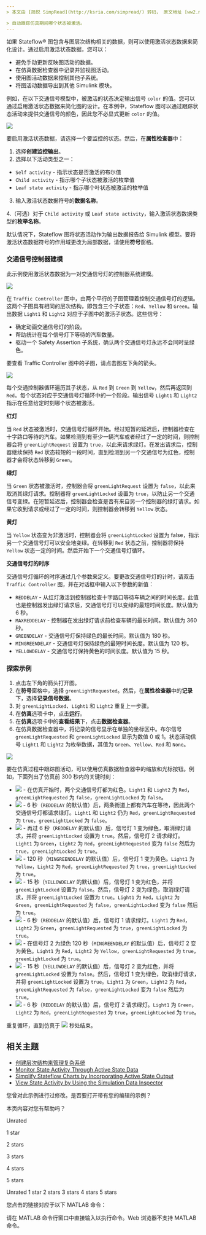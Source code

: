 ```yaml
---
> 本文由 [简悦 SimpRead](http://ksria.com/simpread/) 转码， 原文地址 [ww2.mathworks.cn](https://ww2.mathworks.cn/help/stateflow/gs/active-state-data.html)

> 自动跟踪仿真期间哪个状态被激活。
---
```

如果 Stateflow® 图包含与图层次结构相关的数据，则可以使用激活状态数据来简化设计。通过启用激活状态数据，您可以：

- 避免手动更新反映图活动的数据。
- 在仿真数据检查器中记录并监视图活动。
- 使用图活动数据来控制其他子系统。
- 将图活动数据导出到其他 Simulink 模块。

例如，在以下交通信号模型中，被激活的状态决定输出信号 `color` 的值。您可以通过启用激活状态数据来简化图的设计。在本例中，Stateflow 图可以通过跟踪状态活动来提供交通信号的颜色，因此您不必显式更新 `color` 的值。

![](https://ww2.mathworks.cn/help/stateflow/gs/activestatedatagetstartedexample_01_zh_CN.png)

要启用激活状态数据，请选择一个要监控的状态。然后，在**属性检查器**中：

1. 选择**创建监控输出**。
2. 选择以下活动类型之一：

- `Self activity` - 指示状态是否激活的布尔值
- `Child activity` - 指示哪个子状态被激活的枚举值
- `Leaf state activity` - 指示哪个叶状态被激活的枚举值

3. 输入激活状态数据符号的**数据名称**。

4.（可选）对于 `Child activity` 或 `Leaf state activity`，输入激活状态数据类型的**枚举名称**。

默认情况下，Stateflow 图将状态活动作为输出数据报告给 Simulink 模型。要将激活状态数据符号的作用域更改为局部数据，请使用**符号**窗格。

### 交通信号控制器建模

此示例使用激活状态数据为一对交通信号灯的控制器系统建模。

![](https://ww2.mathworks.cn/help/stateflow/gs/activestatedatagetstartedexample_02_zh_CN.png)

在 `Traffic Controller` 图中，由两个平行的子图管理着控制交通信号灯的逻辑。这两个子图具有相同的层次结构，即包含三个子状态：`Red`、`Yellow` 和 `Green`。输出数据 `Light1` 和 `Light2` 对应于子图中的激活子状态。这些信号：

- 确定动画交通信号灯的阶段。
- 帮助统计在每个信号灯下等待的汽车数量。
- 驱动一个 Safety Assertion 子系统，确认两个交通信号灯永远不会同时呈绿色。

要查看 Traffic Controller 图中的子图，请点击图左下角的箭头。

![](https://ww2.mathworks.cn/help/stateflow/gs/activestatedatagetstartedexample_03_zh_CN.png)

每个交通控制器循环遍历其子状态，从 `Red` 到 `Green` 到 `Yellow`，然后再返回到 `Red`。每个状态对应于交通信号灯循环中的一个阶段。输出信号 `Light1` 和 `Light2` 指示在任意给定时刻哪个状态被激活。

**红灯**

当 `Red` 状态被激活时，交通信号灯循环开始。经过短暂的延迟后，控制器检查在十字路口等待的汽车。如果检测到有至少一辆汽车或者经过了一定的时间，则控制器会将 `greenLightRequest` 设置为 `true`，以此来请求绿灯。在发出请求后，控制器继续保持 `Red` 状态较短的一段时间，直到检测到另一个交通信号为红色，控制器才会将状态转移到 `Green`。

**绿灯**

当 `Green` 状态被激活时，控制器会将 `greenLightRequest` 设置为 `false`，以此来取消其绿灯请求。控制器将 `greenLightLocked` 设置为 `true`，以防止另一个交通信号变绿。在短暂延迟后，控制器会检查是否有来自另一个控制器的绿灯请求。如果它收到请求或经过了一定的时间，则控制器会转移到 `Yellow` 状态。

**黄灯**

当 `Yellow` 状态变为非激活时，控制器会将 `greenLightLocked` 设置为 false，指示另一个交通信号灯可以安全地变绿。在转移到 `Red` 状态之前，控制器将保持 `Yellow` 状态一定的时间。然后开始下一个交通信号灯循环。

**交通信号灯的时序**

交通信号灯循环的时序通过几个参数来定义。要更改交通信号灯的计时，请双击 `Traffic Controller` 图，并在对话框中输入以下参数的新值：

- `REDDELAY` - 从红灯激活到控制器检查十字路口等待车辆之间的时间长度。此值也是控制器发出绿灯请求后，交通信号灯可以变绿的最短时间长度。默认值为 6 秒。
- `MAXREDDELAY` - 控制器在发出绿灯请求前检查车辆的最长时间。默认值为 360 秒。
- `GREENDELAY` - 交通信号灯保持绿色的最长时间。默认值为 180 秒。
- `MINGREENDELAY` - 交通信号灯保持绿色的最短时间长度。默认值为 120 秒。
- `YELLOWDELAY` - 交通信号灯保持黄色的时间长度。默认值为 15 秒。

### 探索示例

1. 点击左下角的箭头打开图。
2. 在**符号**窗格中，选择 `greenLightRequested`。然后，在**属性检查器**中的**记录**下，选择**记录信号数据**。
3. 对 `greenLightLocked`、`Light1` 和 `Light2` 重复上一步骤。
4. 在**仿真**选项卡中，点击**运行**。
5. 在**仿真**选项卡中的**查看结果**下，点击**数据检查器**。
6. 在仿真数据检查器中，将记录的信号显示在单独的坐标区中。布尔信号 `greenLightRequested` 和 `greenLightLocked` 显示为数值 0 或 1。状态活动信号 `Light1` 和 `Light2` 为枚举数据，其值为 `Green`、`Yellow`、`Red` 和 `None`。

![](https://ww2.mathworks.cn/help/stateflow/gs/xxsf_trafficlight-sdi_zh_CN.png)

要在仿真过程中跟踪图活动，可以使用仿真数据检查器中的缩放和光标按钮。例如，下面列出了仿真前 300 秒内的关键时刻：

- ![](https://ww2.mathworks.cn/help/stateflow/gs/activestatedatagetstartedexample_eq05490811019241878006_zh_CN.png) - 在仿真开始时，两个交通信号灯都为红色。`Light1` 和 `Light2` 为 `Red`，`greenLightRequested` 为 `false`，`greenLightLocked` 为 `false`。
- ![](https://ww2.mathworks.cn/help/stateflow/gs/activestatedatagetstartedexample_eq09978131082994638030_zh_CN.png) - 6 秒（`REDDELAY` 的默认值）后，两条街道上都有汽车在等待，因此两个交通信号灯都请求绿灯。`Light1` 和 `Light2` 仍为 `Red`，`greenLightRequested` 为 `true`，`greenLightLocked` 为 `false`。
- ![](https://ww2.mathworks.cn/help/stateflow/gs/activestatedatagetstartedexample_eq11951804155291995028_zh_CN.png) - 再过 6 秒（`REDDELAY` 的默认值）后，信号灯 1 变为绿色，取消绿灯请求，并将 `greenLightLocked` 设置为 `true`。然后，信号灯 2 请求绿灯。`Light1` 为 `Green`，`Light2` 为 `Red`，`greenLightRequested` 变为 `false` 然后为 `true`，`greenLightLocked` 为 `true`。
- ![](https://ww2.mathworks.cn/help/stateflow/gs/activestatedatagetstartedexample_eq15887113488953338383_zh_CN.png) - 120 秒（`MINGREENDELAY` 的默认值）后，信号灯 1 变为黄色。`Light1` 为 `Yellow`，`Light2` 为 `Red`，`greenLightRequested` 为 `true`，`greenLightLocked` 为 `true`。
- ![](https://ww2.mathworks.cn/help/stateflow/gs/activestatedatagetstartedexample_eq13311095447044303409_zh_CN.png) - 15 秒（`YELLOWDELAY` 的默认值）后，信号灯 1 变为红色，并将 `greenLightLocked` 设置为 `false`。然后，信号灯 2 变为绿色，取消绿灯请求，并将 `greenLightLocked` 设置为 `true`。`Light1` 为 `Red`，`Light2` 为 `Green`，`greenLightRequested` 为 `false`，`greenLightLocked` 变为 `false` 然后为 `true`。
- ![](https://ww2.mathworks.cn/help/stateflow/gs/activestatedatagetstartedexample_eq01350805154886934534_zh_CN.png) - 6 秒（`REDDELAY` 的默认值）后，信号灯 1 请求绿灯。`Light1` 为 `Red`，`Light2` 为 `Green`，`greenLightRequested` 为 `true`，`greenLightLocked` 为 `true`。
- ![](https://ww2.mathworks.cn/help/stateflow/gs/activestatedatagetstartedexample_eq10304234090842083408_zh_CN.png) - 在信号灯 2 为绿色 120 秒（`MINGREENDELAY` 的默认值）后，信号灯 2 变为黄色。`Light1` 为 `Red`，`Light2` 为 `Yellow`，`greenLightRequested` 为 `true`，`greenLightLocked` 为 `true`。
- ![](https://ww2.mathworks.cn/help/stateflow/gs/activestatedatagetstartedexample_eq05922833764625562942_zh_CN.png) - 15 秒（`YELLOWDELAY` 的默认值）后，信号灯 2 变为红色，并将 `greenLightLocked` 设置为 `false`。然后，信号灯 1 变为绿色，取消绿灯请求，并将 `greenLightLocked` 设置为 `true`。`Light1` 为 `Green`，`Light2` 为 `Red`，`greenLightRequested` 为 `false`，`greenLightLocked` 变为 `false` 然后为 `true`。
- ![](https://ww2.mathworks.cn/help/stateflow/gs/activestatedatagetstartedexample_eq17718326725850168440_zh_CN.png) - 6 秒（`REDDELAY` 的默认值）后，信号灯 2 请求绿灯。`Light1` 为 `Green`，`Light2` 为 `Red`，`greenLightRequested` 为 `true`，`greenLightLocked` 为 `true`。

重复循环，直到仿真于 ![](https://ww2.mathworks.cn/help/stateflow/gs/activestatedatagetstartedexample_eq01657301476922979099_zh_CN.png) 秒处结束。

## 相关主题

- [创建层次结构来管理复杂系统](https://ww2.mathworks.cn/help/stateflow/gs/hierarchy.html)
- [Monitor State Activity Through Active State Data](https://ww2.mathworks.cn/help/stateflow/ug/about-active-state-data.html)
- [Simplify Stateflow Charts by Incorporating Active State Output](https://ww2.mathworks.cn/help/stateflow/ug/use-active-state-output.html)
- [View State Activity by Using the Simulation Data Inspector](https://ww2.mathworks.cn/help/stateflow/ug/view-state-activity-using-simulation-data-inspector.html)

您曾对此示例进行过修改。是否要打开带有您的编辑的示例？

本页内容对您有帮助吗？

Unrated

1 star

2 stars

3 stars

4 stars

5 stars

Unrated 1 star 2 stars 3 stars 4 stars 5 stars

您点击的链接对应于以下 MATLAB 命令：

请在 MATLAB 命令行窗口中直接输入以执行命令。Web 浏览器不支持 MATLAB 命令。
